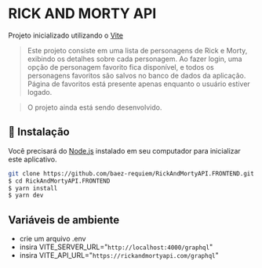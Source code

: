 # RICK AND MORTY API

Projeto inicializado utilizando o [Vite](https://vitejs.dev/) <br/>

> Este projeto consiste em uma lista de personagens de Rick e Morty, exibindo os detalhes sobre cada personagem.
> Ao fazer login, uma opção de personagem favorito fica disponível, e todos os personagens favoritos são salvos no banco de dados da aplicação.
> Página de favoritos está presente apenas enquanto o usuário estiver logado.

> O projeto ainda está sendo desenvolvido.

## 🚀 Instalação

Você precisará do [Node.js](https://nodejs.org) instalado em seu computador para inicializar este aplicativo.

```bash
git clone https://github.com/baez-requiem/RickAndMortyAPI.FRONTEND.git
$ cd RickAndMortyAPI.FRONTEND
$ yarn install
$ yarn dev
```

## Variáveis de ambiente

* crie um arquivo .env
* insira VITE_SERVER_URL="`http://localhost:4000/graphql`"
* insira VITE_API_URL="`https://rickandmortyapi.com/graphql`"